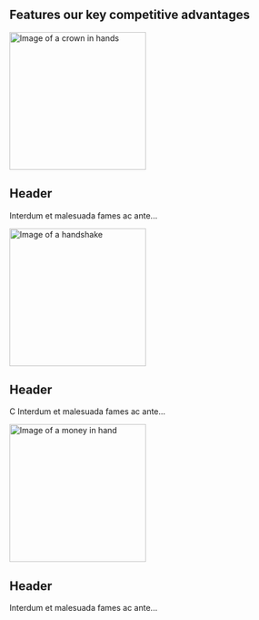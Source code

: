 <section id="abb-cross-promotion" class="bg-secondary hide-on-ios hide-on-android">
  <div class="container content">
    <div class="phablet-width">
      <h2>
        Features <span class="avoid-wrap">our key competitive advantages</span>
      </h2>
    </div>

</ul>
    </div>
  </div>
</div>
<div class="item-group container content">
  <div class="row">
    <div class="column one-third">
      <img
        height="242"
        width="240"
        src="/img/crowninhands-illustration.svg?000000001"
        alt="Image of a crown in hands">
      <h2 class="h3">Header</h2>
      <p>Interdum et malesuada fames ac ante...</p>
    </div>
    <div class="column one-third">
      <img
        height="242"
        width="240"
        src="/img/handshake-illustration.svg?000000002"
        alt="Image of a handshake">
      <h2 class="h3">Header</h2>
      <p>С Interdum et malesuada fames ac ante...</p>
    </div>
    <div class="column one-third">
      <img
        height="242"
        width="240"
        src="/img/money-illustration.svg?000000003"
        alt="Image of a money in hand">
      <h2 class="h3">Header</h2>
      <p> Interdum et malesuada fames ac ante...</p>
    </div>
  </div>
</div>
